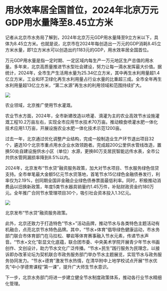 # 用水效率居全国首位，2024年北京万元GDP用水量降至8.45立方米

记者从北京市水务局了解到，2024年北京万元GDP用水量降至9立方米以下，具体为8.45立方米。也就是说，北京市在2024年每创造出一万元的GDP消耗8.45立方米水量，即1立方米水可以创造出约1183元的GDP，用水效率居全国首位。

万元GDP用水量是指一定时期、一定区域内每生产一万元地区生产总值的用水量。多年来，北京高质量推进节水型社会建设，努力让每一滴水发挥最大价值。据统计，2024年，全市生产生活用水量为25.34亿立方米，其中再生水利用量超1.4亿立方米，工业和环卫绿化再生水利用量占行业水量的比重超三成。全市全年再生水利用量超13亿立方米，“第二水源”再生水的利用领域和范围持续扩大。

![](https://k.sinaimg.cn/n/spider20250126/64/w1920h1344/20250126/802e-0edcdf5424631f877358ea036ac30cbe.jpg/w700d1q75cms.jpg?by=cms_fixed_width)

农业领域，北京推广使用节水灌溉。

农业节水方面，2024年，全市新建改造以喷灌、滴灌为主的农业高效节水设施灌溉工程10.2万亩左右，实现全市应用节水技术70万亩。推动粮食喷灌水肥一体化技术应用1.1万亩，开展设施农业水肥一体化技术示范1200亩。

过去一年，北京通过优化调整产业结构，完成一般制造业生产环节退出项目32个，遴选10个北京市重点用水企业水效领跑者。完成超200公里供水管线改造，置换50处自建设施供水小区（单位）水源，更换80万支居民智能远传水表，全市公共供水管网漏损率降到8.5%以内。

2024年，北京发布“节水贷”融资服务政策，加大对节水项目、节水服务绿色信贷支持。全市单笔最大金额5亿元节水贷落地，首笔节水15亿绿色金融债券发行，利率仅为2.19%，创同期全国非金融企业绿色债券票面最低利率。同时，积极推动消费品以旧换新政策，年度5类节水器具销量约1.45万件，补贴财政资金约180万元。全年推广合同节水管理项目30个，吸引社会资本投入1.3亿元。

![](https://k.sinaimg.cn/n/spider20250126/0/w1920h1280/20250126/03a0-6118a9f2e05a7296fd7739e3e4fac6e0.jpg/w700d1q75cms.jpg?by=cms_fixed_width)

北京发布“节水贷”融资服务政策。

此外，北京还致力于打造特色“节水+”活动品牌，推动节水与各类特色主题活动有机融合，点亮北京节水特色品牌。其中，“节水+体育”倡导绿色健康运动，市水务部门联合市体育部门在马拉松、攀岩等体育赛事融入节水元素，传递节水声音。“节水+文化”彰显文化底蕴，联合团市委、中央美术学院开展青少年节水书画创作、文创设计，助力节水文化广泛传播。“节水+民生”践行服务为民理念，以接诉即办改革论坛为契机联合市政务服务部门举办节水主题展览，实现节水与政务服务协同发力。“节水+德育”激发节水热情，在清华附中上地学校试点开展“节水优先”中小学德育课程“第一课”，提升广大师生节水意识。

下一步，北京水务部门将进一步建立健全节水制度政策体系，推动各行业节水精细化管理。

